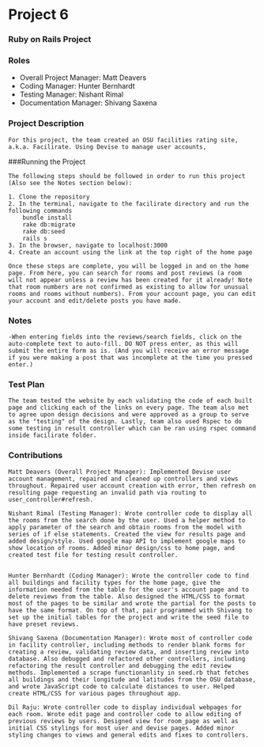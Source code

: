 # Project 6
### Ruby on Rails Project

### Roles
* Overall Project Manager: Matt Deavers
* Coding Manager: Hunter Bernhardt
* Testing Manager: Nishant Rimal
* Documentation Manager: Shivang Saxena

### Project Description
    For this project, the team created an OSU facilities rating site, a.k.a. Facilirate. Using Devise to manage user accounts,  

###Running the Project

    The following steps should be followed in order to run this project (Also see the Notes section below):

    1. Clone the repository
    2. In the terminal, navigate to the facilirate directory and run the following commands
        bundle install
        rake db:migrate
        rake db:seed
        rails s
    3. In the browser, navigate to localhost:3000
    4. Create an account using the link at the top right of the home page

    Once these steps are complete, you will be logged in and on the home page. From here, you can search for rooms and post reviews (a room will not appear unless a review has been created for it already! Note that room numbers are not confirmed as existing to allow for unusual rooms and rooms without numbers). From your account page, you can edit your account and edit/delete posts you have made.

### Notes
    -When entering fields into the reviews/search fields, click on the auto-complete text to auto-fill. DO NOT press enter, as this will submit the entire form as is. (And you will receive an error message if you were making a post that was incomplete at the time you pressed enter.)


### Test Plan

    The team tested the website by each validating the code of each built page and clicking each of the links on every page. The team also met to agree upon design decisions and were approved as a group to serve as the "testing" of the design. Lastly, team also used Rspec to do some testing in result controller which can be ran using rspec command inside facilirate folder.

### Contributions

    Matt Deavers (Overall Project Manager): Implemented Devise user account management, repaired and cleaned up controllers and views throughout. Repaired user account creation with error, then refresh on resulting page requesting an invalid path via routing to user_controller#refresh.

    Nishant Rimal (Testing Manager): Wrote controller code to display all the rooms from the search done by the user. Used a helper method to apply parameter of the search and obtain rooms from the model with series of if else statements. Created the view for results page and added design/style. Used google map API to implement google maps to show location of rooms. Added minor design/css to home page, and created test file for testing result controller.


    Hunter Bernhardt (Coding Manager): Wrote the controller code to find all buildings and facility types for the home page, give the information needed from the table for the user's account page and to delete reviews from the table. Also designed the HTML/CSS to format most of the pages to be similar and wrote the partial for the posts to have the same format. On top of that, pair programmed with Shivang to set up the initial tables for the project and write the seed file to have preset reviews.

    Shivang Saxena (Documentation Manager): Wrote most of controller code in facility controller, including methods to render blank forms for creating a review, validating review data, and inserting review into database. Also debugged and refactored other controllers, including refactoring the result controller and debugging the edit review methods. Implemented a scrape functionanlity in seed.rb that fetches all buildings and their longitude and latitudes from the OSU database, and wrote JavaScript code to calculate distances to user. Helped create HTML/CSS for various pages throughout app.

    Dil Raju: Wrote controller code to display individual webpages for each room. Wrote edit page and controller code to allow editing of previous reviews by users. Designed view for room_page as well as initial CSS stylings for most user and devise pages. Added minor styling changes to views and general edits and fixes to controllers.
